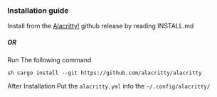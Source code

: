 ### Installation guide

Install from the [Alacritty!](https://github.com/alacritty/alacritty) github release by reading INSTALL.md

##### OR
Run The following command 

```
sh cargo install --git https://github.com/alacritty/alacritty
```

After Installation Put the `alacritty.yml` into the `~/.config/alacritty/`



